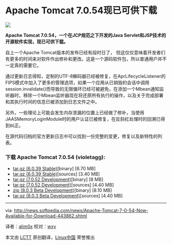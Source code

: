 Apache Tomcat 7.0.54现已可供下载
================================================================================
![](http://i1-news.softpedia-static.com/images/news2/Apache-Tomcat-7-0-54-Now-Available-for-Download-443862-2.jpg)

**Apache Tomcat 7.0.54，一个在JCP规范之下开发的Java Servlet和JSP技术的开源软件实现，现已可供下载。**

自上一个Apache Tomcat版本的发布已经有段时日了， 但这仅仅意味着开发者们有更多的时间来对软件作出修补和更改。这是一个源码软件包，所以普通用户并不一定真的需要它。

通过更新日志得知，定制的UTF-8解码器已经被修复，在AprLifecycleListener的FIPS模式中加入了更多的管理选项，如果一个应用从已销毁的会话中调用session.invalidate()而导致的无限循环已经可被避免，在添加一个Mbean通知监听器时，移除一个Mbean监听器现在将还原所有执行的操作，以及关于完成部署和其执行时间的信息已被添加到日志文件之中。

另外，一些理论上可能会发生内存泄漏的位置上已经做了修补，当使用JAASMemoryLoginModule时的用户认证已被修复，在反斜杠处理时的回溯已得到纠正。

在源代码归档的官方更新日志中可以找到一份完整的变更，修复以及新特性的列表。

### 下载 Apache Tomcat 7.0.54 (violetagg): ###

- [tar.gz (6.0.39 Stable)][1][binary] [6.70 MB]
- [tar.gz (6.0.39 Stable)][2][sources] [3.40 MB]
- [tar.gz (7.0.52 Development)][3][binary] [8 MB]
- [tar.gz (7.0.52 Development)][4][sources] [4.40 MB]
- [zip (8.0.3 Beta Development)][5][binary] [8.10 MB]
- [tar.gz (8.0.3 Beta Development)][6][sources] [4.40 MB]

--------------------------------------------------------------------------------

via: http://news.softpedia.com/news/Apache-Tomcat-7-0-54-Now-Available-for-Download-443862.shtml

译者：[alim0x](https://github.com/alim0x) 校对：[wxy](https://github.com/wxy)

本文由 [LCTT](https://github.com/LCTT/TranslateProject) 原创翻译，[Linux中国](http://linux.cn/) 荣誉推出

[1]:http://mirrors.hostingromania.ro/apache.org/tomcat/tomcat-6/v6.0.39/bin/apache-tomcat-6.0.39.tar.gz
[2]:http://mirrors.hostingromania.ro/apache.org/tomcat/tomcat-6/v6.0.39/src/apache-tomcat-6.0.39-src.tar.gz
[3]:http://www.apache.org/dist/tomcat/tomcat-7/v7.0.52/bin/apache-tomcat-7.0.52.tar.gz
[4]:http://www.apache.org/dist/tomcat/tomcat-7/v7.0.52/src/apache-tomcat-7.0.52-src.tar.gz
[5]:http://mirrors.hostingromania.ro/apache.org/tomcat/tomcat-8/v8.0.3/bin/apache-tomcat-8.0.3.tar.gz
[6]:http://mirrors.hostingromania.ro/apache.org/tomcat/tomcat-8/v8.0.3/src/apache-tomcat-8.0.3-src.tar.gz

